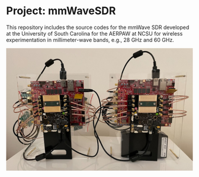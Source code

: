 # Project: mmWaveSDR

This repository includes the source codes for the mmWave SDR developed at the University of South Carolina for the AERPAW at NCSU for wireless experimentation in millimeter-wave bands, e.g., 28 GHz and 60 GHz.

![mmWave SDR](https://github.com/alphansahin/mmWaveSDR/blob/main/sdr1.jpg?raw=true)
